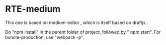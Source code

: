 # RTE-medium
This one is based on medium-editor , which is itself based on draftjs..


Do "npm install" in the parent folder of project, followed by " npm start". For bundle-production, use "webpack -p".
